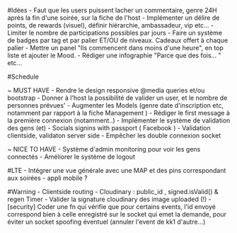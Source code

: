
#Idées
	- Faut que les users puissent lacher un commentaire, genre 24H après la fin d'une soirée, sur la fiche de l'host
	- Implémenter un délire de points, de rewards (visuel), définir hiérarchie, ambassadeur, vip etc...
	- Limiter le nombre de participations possibles par jours
	- Faire un système de badges par tag et par palier ET/OU de niveaux. Cadeaux offert à chaque palier
	-  Mettre un panel "Ils commencent dans moins d'une heure", en top liste et ajouter le Mood.
	- Rédiger une infographie "Parce que des fois... " etc... 

#Schedule 

  ~ MUST HAVE
	- Rendre le design responsive @media queries et/ou bootstrap
	- Donner à l'host la possibilité de valider un user, et le nombre de personnes prévues'
	- Augmenter les Models (genre date d'inscription etc, notamment par rapport à la fiche Management )
	- Rédiger le first message à la première connexion (notamment..)
	- Implémenter le système de validation des gens (et)
	- Socials signins with passport ( Facebook )
	- Validation clientside, validaton server side
	- Empêcher les double connexion socket

  ~ NICE TO HAVE
	- Système d'admin monitoring pour voir les gens connectés
	- Améliorer le système de logout
  
#LTE 
	- Intégrer une vue générale avec une MAP et des pins correspondant aux soirées
	- appli mobile ?

#Warning
	- Clientside routing
	- Cloudinary : public_id , signed.isValid() & regen Timer
	- Valider la signature cloudinary des image uploaded (!)
	- [security] Coder une fn qui vérifie que pour certains events, l'id envoyé correspond bien à celle enregistré 
	  sur le socket qui emet la demande, pour éviter un socket spoofing éventuel (annuler l'event de kk1 d'autre...)
